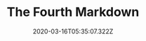 ---
title: 'The Fourth Markdown'
excerpt: 'Lorem ipsum dolor sit amet, consectetur adipiscing elit, sed do eiusmod tempor incididunt ut labore et dolore magna aliqua. Praesent elementum facilisis leo vel fringilla est ullamcorper eget. At imperdiet dui accumsan sit amet nulla facilities morbi tempus.'
coverImage: ''
date: '2020-03-16T05:35:07.322Z'
category: [
  'test', 'React'
]
---